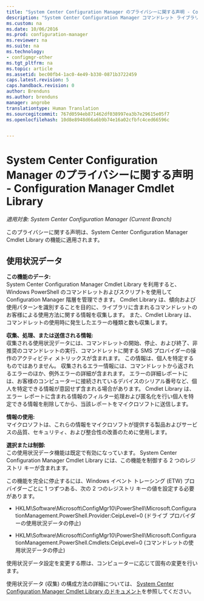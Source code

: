 ```yaml
---
title: "System Center Configuration Manager のプライバシーに関する声明 - Configuration Manager Cmdlet Library | Microsoft Docs"
description: "System Center Configuration Manager コマンドレット ライブラリに関連するデータを Microsoft が収集して使用する方法について説明します。"
ms.custom: na
ms.date: 10/06/2016
ms.prod: configuration-manager
ms.reviewer: na
ms.suite: na
ms.technology:
- configmgr-other
ms.tgt_pltfrm: na
ms.topic: article
ms.assetid: bec00fb4-1ac0-4e49-b330-0871b3722459
caps.latest.revision: 5
caps.handback.revision: 0
author: Brenduns
ms.author: brenduns
manager: angrobe
translationtype: Human Translation
ms.sourcegitcommit: 767d0594eb871462df038997ea3b7e29615e05f7
ms.openlocfilehash: 10d8e8948d66a6b9b74e16a02cfbfc4ced66596c


---
```

# <a name="system-center-configuration-manager-privacy-statement---configuration-manager-cmdlet-library"></a>System Center Configuration Manager のプライバシーに関する声明 - Configuration Manager Cmdlet Library

*適用対象: System Center Configuration Manager (Current Branch)*

このプライバシーに関する声明は、System Center Configuration Manager Cmdlet Library の機能に適用されます。  

## <a name="usage-data"></a>使用状況データ  
 **この機能のデータ:**   
System Center Configuration Manager Cmdlet Library を利用すると、Windows PowerShell のコマンドレットおよびスクリプトを使用して Configuration Manager 階層を管理できます。 Cmdlet Library は、傾向および使用パターンを識別することを目的に、ライブラリに含まれるコマンドレットのお客様による使用方法に関する情報を収集します。  また、Cmdlet Library は、コマンドレットの使用時に発生したエラーの種類と数も収集します。  

 **収集、処理、または送信される情報:**   
収集される使用状況データには、コマンドレットの開始、停止、および終了、非推奨のコマンドレットの実行、コマンドレットに関する SMS プロバイダーの操作のアクティビティ  メトリックスが含まれます。 この情報は、個人を特定するものではありません。  収集されるエラー情報には、コマンドレットから返されるエラーのほか、例外エラーの詳細が含まれます。 エラーの詳細レポートには、お客様のコンピューターに接続されているデバイスのシリアル番号など、個人を特定できる情報が意図せず含まれる場合があります。 Cmdlet Library は、エラー レポートに含まれる情報のフィルター処理および匿名化を行い個人を特定できる情報を削除してから、当該レポートをマイクロソフトに送信します。  

 **情報の使用:**   
マイクロソフトは、これらの情報をマイクロソフトが提供する製品およびサービスの品質、セキュリティ、および整合性の改善のために使用します。  

 **選択または制御:**   
この使用状況データ機能は既定で有効になっています。 System Center Configuration Manager Cmdlet Library には、この機能を制御する 2 つのレジストリ キーが含まれます。  

 この機能を完全に停止するには、Windows イベント トレーシング (ETW) プロバイダーごとに 1 つずつある、次の 2 つのレジストリ キーの値を設定する必要があります。  

-   HKLM\Software\Microsoft\ConfigMgr10\PowerShell\Microsoft.ConfigurationManagement.PowerShell.Provider:CeipLevel=0 (ドライブ プロバイダーの使用状況データの停止)  

-   HKLM\Software\Microsoft\ConfigMgr10\PowerShell\Microsoft.ConfigurationManagement.PowerShell.Cmdlets:CeipLevel=0 (コマンドレットの使用状況データの停止)  

 使用状況データ設定を変更する際は、コンピューターに応じて固有の変更を行います。  

 使用状況データ (収集) の構成方法の詳細については、 [System Center Configuration Manager Cmdlet Library のドキュメント](https://technet.microsoft.com/en-us/library/dn958404.aspx)を参照してください。   



<!--HONumber=Dec16_HO3-->


